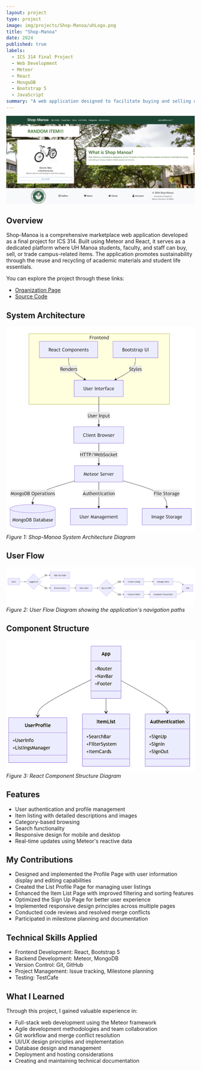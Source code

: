 ```yaml
---
layout: project
type: project
image: img/projects/Shop-Manoa/uhLogo.png
title: "Shop-Manoa"
date: 2024
published: true
labels:
  - ICS 314 Final Project
  - Web Development
  - Meteor
  - React
  - MongoDB
  - Bootstrap 5
  - JavaScript
summary: "A web application designed to facilitate buying and selling of campus-related items within the UH Manoa community."
---
```


<img class="img-fluid" src="../img/projects/Shop-Manoa/Shop-Manoa.jpg">

## Overview
Shop-Manoa is a comprehensive marketplace web application developed as a final project for ICS 314. Built using Meteor and React, it serves as a dedicated platform where UH Manoa students, faculty, and staff can buy, sell, or trade campus-related items. The application promotes sustainability through the reuse and recycling of academic materials and student life essentials.

You can explore the project through these links:
- [Organization Page](https://shop-manoa.github.io/)
- [Source Code](https://github.com/shop-manoa/shop-manoa)

## System Architecture
<div class="text-center p-4">
  <img width="700px" src="../img/projects/Shop-Manoa/1.png" class="img-thumbnail" >
</div>
<div class="text-center">
  <em>Figure 1: Shop-Manoa System Architecture Diagram</em>
</div>

## User Flow
<div class="text-center p-4">
  <img width="700px" src="../img/projects/Shop-Manoa/2.png" class="img-thumbnail" >
</div>
<div class="text-center">
  <em>Figure 2: User Flow Diagram showing the application's navigation paths</em>
</div>

## Component Structure
<div class="text-center p-4">
  <img width="700px" src="../img/projects/Shop-Manoa/3.png" class="img-thumbnail" >
</div>
<div class="text-center">
  <em>Figure 3: React Component Structure Diagram</em>
</div>

## Features
- User authentication and profile management
- Item listing with detailed descriptions and images
- Category-based browsing
- Search functionality
- Responsive design for mobile and desktop
- Real-time updates using Meteor's reactive data

## My Contributions
- Designed and implemented the Profile Page with user information display and editing capabilities
- Created the List Profile Page for managing user listings
- Enhanced the Item List Page with improved filtering and sorting features
- Optimized the Sign Up Page for better user experience
- Implemented responsive design principles across multiple pages
- Conducted code reviews and resolved merge conflicts
- Participated in milestone planning and documentation

## Technical Skills Applied
- Frontend Development: React, Bootstrap 5
- Backend Development: Meteor, MongoDB
- Version Control: Git, GitHub
- Project Management: Issue tracking, Milestone planning
- Testing: TestCafe

## What I Learned
Through this project, I gained valuable experience in:
- Full-stack web development using the Meteor framework
- Agile development methodologies and team collaboration
- Git workflow and merge conflict resolution
- UI/UX design principles and implementation
- Database design and management
- Deployment and hosting considerations
- Creating and maintaining technical documentation